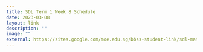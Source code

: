```yaml
---
title: SDL Term 1 Week 8 Schedule
date: 2023-03-08
layout: link
description: ""
image: ""
external: https://sites.google.com/moe.edu.sg/bbss-student-link/sdl-matters/summary-tasks
---
```

